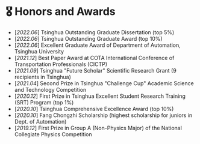 # 🎖 Honors and Awards
- [*2022.06*]  Tsinghua Outstanding Graduate Dissertation (top 5%)
- [*2022.06*] Tsinghua Outstanding Graduate Award (top 10%)
- [*2022.06*]  Excellent Graduate Award of Department of Automation, Tsinghua University
- [*2021.12*]  Best Paper Award at COTA International Conference of Transportation Professionals (CICTP)
- [*2021.09*]  Tsinghua "Future Scholar" Scientific Research Grant (9 recipients in Tsinghua)
- [*2021.04*]  Second Prize in Tsinghua "Challenge Cup" Academic Science and Technology Competition
- [*2020.12*]  First Prize in Tsinghua Excellent Student Research Training (SRT) Program (top 1%)
- [*2020.10*]  Tsinghua Comprehensive Excellence Award (top 10%)
- [*2020.10*]  Fang Chongzhi Scholarship (highest scholarship for juniors in Dept. of Automation)
- [*2019.12*]  First Prize in Group A (Non-Physics Major) of the National Collegiate Physics Competition